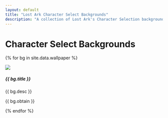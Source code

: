 ```yaml
---
layout: default
title: "Lost Ark Character Select Backgrounds"
description: "A collection of Lost Ark's Character Selection backgrounds."
---
```


<h1>Character Select Backgrounds</h1>

<div class="card-deck">

{% for bg in site.data.wallpaper %}
  <div class="col-md-3 mb-3">
  <div class="card h-100">
    <a href="/assets/img/wallpaper/large/wallpaper_icon_{{ bg.icon }}.png" data-toggle="lightbox" {% if bg.footer != nil %}data-footer="Source: {{ bg.footer }}"{% endif %}><img class="card-img-top img-fluid" src="/assets/img/wallpaper/wallpaper_icon_{{ bg.mini }}.png"></a>
    <div class="card-body">
      <h5 class="card-title">{{ bg.title }}</h5>
      <p class="card-text">{{ bg.desc }}</p>
      <p class="card-text">{{ bg.obtain }}</p>
    </div>
  </div>
  </div>
{% endfor %}

</div>


<script>
  $(document).on('click', '[data-toggle="lightbox"]', function(event) {
                event.preventDefault();
                $(this).ekkoLightbox();
            });
</script>
